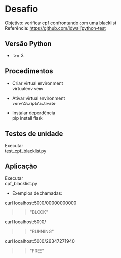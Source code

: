 # Desafio
Objetivo: verificar cpf confrontando com uma blacklist <br />
Referência: https://github.com/idwall/python-test

## Versão Python
 - `>= 3

## Procedimentos
 - Criar virtual environment <br /> virtualenv venv

 - Ativar virtual environment <br /> venv\Scripts\activate
 
 - Instalar dependência <br /> pip install flask

## Testes de unidade
 Executar <br /> test_cpf_blacklist.py
 
## Aplicação
 Executar <br /> cpf_blacklist.py
 
 - Exemplos de chamadas: <br />

 curl localhost:5000/00000000000
 >> "BLOCK"
 
 curl localhost:5000/
 >> "RUNNING"
 
 curl localhost:5000/26347271940
 >> "FREE"